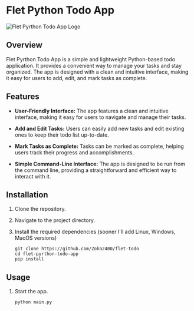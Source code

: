 # Flet Python Todo App

![Flet Pyrthon Todo App Logo](https://devio2023-media.developers.io/wp-content/uploads/2023/12/flet-1-960x504.jpg)

## Overview

Flet Pyrthon Todo App is a simple and lightweight Python-based todo application. It provides a convenient way to manage your tasks and stay organized. The app is designed with a clean and intuitive interface, making it easy for users to add, edit, and mark tasks as complete.

## Features

- **User-Friendly Interface:** The app features a clean and intuitive interface, making it easy for users to navigate and manage their tasks.

- **Add and Edit Tasks:** Users can easily add new tasks and edit existing ones to keep their todo list up-to-date.

- **Mark Tasks as Complete:** Tasks can be marked as complete, helping users track their progress and accomplishments.

- **Simple Command-Line Interface:** The app is designed to be run from the command line, providing a straightforward and efficient way to interact with it.

## Installation

1. Clone the repository.
2. Navigate to the project directory.
3. Install the required dependencies (sooner I'll add Linux, Windows, MacOS versions)

   ```console
   git clone https://github.com/Zoha2400/flet-todo
   cd flet-pyrthon-todo-app
   pip install 
   ```

## Usage

1. Start the app.

   ```console
   python main.py
   ```
